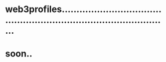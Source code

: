 # web3profiles..........................................................................................
# soon..
